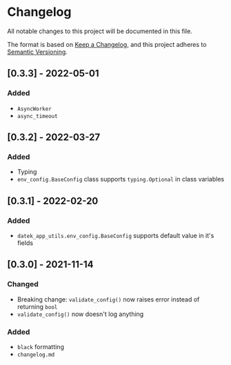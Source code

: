 # Changelog
All notable changes to this project will be documented in this file.

The format is based on [Keep a Changelog](https://keepachangelog.com/en/1.0.0/),
and this project adheres to [Semantic Versioning](https://semver.org/spec/v2.0.0.html).


## [0.3.3] - 2022-05-01
### Added
- `AsyncWorker`
- `async_timeout`

## [0.3.2] - 2022-03-27
### Added
- Typing
- `env_config.BaseConfig` class supports `typing.Optional` in class variables

## [0.3.1] - 2022-02-20
### Added
- `datek_app_utils.env_config.BaseConfig` supports default value in it's fields

## [0.3.0] - 2021-11-14
### Changed
- Breaking change: `validate_config()` now raises error instead of returning `bool`
- `validate_config()` now doesn't log anything

### Added
- `black` formatting
- `changelog.md`